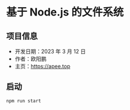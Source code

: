 # 基于 Node.js 的文件系统

## 项目信息

- 开发日期：2023 年 3 月 12 日
- 作者：欧阳鹏
- 主页：https://apee.top

## 启动

```bash
npm run start
```